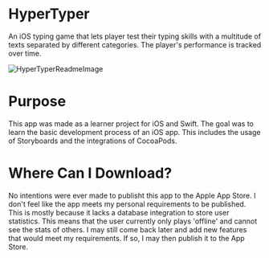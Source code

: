 # HyperTyper
An iOS typing game that lets player test their typing skills with a multitude of texts separated by different categories. The player's performance is tracked over time.

![HyperTyperReadmeImage](https://user-images.githubusercontent.com/60367213/94331003-e6bff480-ff8e-11ea-80c4-2111a2c29203.png)

# Purpose
This app was made as a learner project for iOS and Swift. The goal was to learn the basic development process of an iOS app. This includes the usage of Storyboards and the integrations of CocoaPods.

# Where Can I Download?
No intentions were ever made to publisht this app to the Apple App Store. I don't feel like the app meets my personal requirements to be published. This is mostly because it lacks a database integration to store user statistics. This means that the user currently only plays 'offline' and cannot see the stats of others. I may still come back later and add new features that would meet my requirements. If so, I may then publish it to the App Store.
